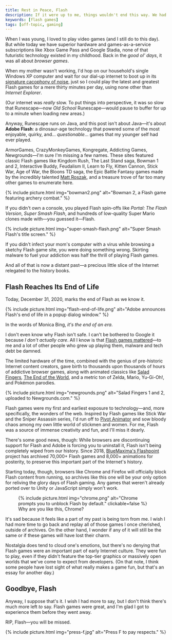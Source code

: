 ```yaml
---
title: Rest in Peace, Flash
description: If it were up to me, things wouldn't end this way. We had some great times together, but now it's time to say goodbye.
keywords: [flash games]
tags: [off-topic, gaming]
---
```


When I was young, I loved to play video games (and I still do to this day). But while today we have superior hardware and games-as-a-service subscriptions like Xbox Game Pass and Google Stadia, none of that futuristic technology existed in my childhood. Back in the *good ol' days*, it was all about *browser games*.

When my mother wasn't working, I'd hop on our household's single Windows XP computer and wait for our dial-up internet to boot up in its [signature cacophony of noise](https://www.metafilter.com/116577/Pshhhkkkkkkrrrrkakingkakingkakingtshchchchchchchchcchdingdingding), just so I could play the latest and greatest Flash games for a mere thirty minutes per day, using none other than *Internet Explorer*.

(Our internet was *really* slow. To put things into perspective, it was so slow that Runescape—now *Old School* Runescape—would pause to buffer for up to a minute when loading new areas.)

Anyway, Runescape runs on Java, and this post isn't about Java—it's about **Adobe Flash**: a dinosaur-age technology that powered some of the most enjoyable, quirky, and... *questionable*... games that my younger self had ever played.

ArmorGames, CrazyMonkeyGames, Kongregate, Addicting Games, Newgrounds—I'm sure I'm missing a few names. These sites featured classic Flash games like Kingdom Rush, The Last Stand saga, Bowman 1 and 2, Interactive Buddy, Feudalism II, Learn to Fly, Kitten Cannon, Stick War, Age of War, the Bloons TD saga, the Epic Battle Fantasy games made by the incredibly talented [Matt Roszak](http://kupogames.com/), and a treasure trove of far too many other games to enumerate here.

{% include picture.html img="bowman2.png" alt="Bowman 2, a Flash game featuring archery combat." %}

If you didn't own a console, you played Flash spin-offs like *Portal: The Flash Version*, *Super Smash Flash*, and hundreds of low-quality Super Mario clones made with—you guessed it—Flash.

{% include picture.html img="super-smash-flash.png" alt="Super Smash Flash's title screen." %}

If you didn't infect your mom's computer with a virus while browsing a sketchy Flash game site, you were doing something wrong. Skirting malware to fuel your addiction was half the thrill of playing Flash games.

And all of that is now a distant past—a precious little slice of the Internet relegated to the history books.

## Flash Reaches Its End of Life

Today, December 31, 2020, marks the end of Flash as we know it.

{% include picture.html img="flash-end-of-life.png" alt="Adobe announces Flash's end of life in a popup dialog window." %}

In the words of Monica Bing, *it's the end of an era*.

I don't even know why Flash isn't safe. I can't be bothered to Google it because *I don't actually care*. All I know is that [Flash games mattered](https://www.youtube.com/watch?v=uhvey_FjtXA&list=LLIvgyoCCJ-3sfBhVqQhT8DA&index=101)—to me and a lot of other people who grew up playing them, malware and tech debt be damned.

The limited hardware of the time, combined with the genius of pre-historic Internet content creators, gave birth to thousands upon thousands of hours of addictive browser games, along with animated classics like [Salad Fingers](https://www.youtube.com/watch?v=M3iOROuTuMA), [The End of the World](https://www.youtube.com/watch?v=kCpjgl2baLs), and a metric ton of Zelda, Mario, Yu-Gi-Oh!, and Pokémon parodies.

{% include picture.html img="newgrounds.png" alt="Salad Fingers 1 and 2, uploaded to Newgrounds.com." %}

Flash games were my first and earliest exposure to technology—and, more specifically, the wonders of the web. Inspired by Flash games like Stick War and the Sniper Assassin series, I'd run off to [Pivot Animator](https://pivotanimator.net/) and sow bloody chaos among my own little world of stickmen and women. For me, Flash was a source of immense creativity and fun, and I'll miss it dearly.

There's some good news, though: While browsers are discontinuing support for Flash and Adobe is forcing you to uninstall it, Flash isn't being completely wiped from our history. Since 2018, [BlueMaxima's Flashpoint](https://bluemaxima.org/flashpoint/) project has archived 70,000+ Flash games and 8,000+ animations for posterity, to preserve this important part of the Internet's history.

Starting today, though, browsers like Chrome and Firefox will officially block Flash content from running, so archives like this one will be your only option for reliving the glory days of Flash gaming. Any games that weren't already ported over to Unity or JavaScript simply won't work.

<figure>
  {% include picture.html img="chrome.png" alt="Chrome prompts you to unblock Flash by default." clickable=false %}
  <figcaption>Why are you like this, Chrome?</figcaption>
</figure>

It's sad because it feels like a part of my past is being torn from me. I wish I had more time to go back and replay all of those games I once cherished, outside of archives. On the other hand, I wonder if any of it will still be the same or if these games will have lost their charm.

Nostalgia does tend to cloud one's emotions, but there's no denying that Flash games were an important part of early Internet culture. They were fun to play, even if they didn't feature the top-tier graphics or massively open worlds that we've come to expect from developers. (On that note, I think some people have lost sight of what really makes a game fun, but that's an essay for another day.)

## Goodbye, Flash

Anyway, I suppose that's it. I wish I had more to say, but I don't think there's much more left *to* say. Flash games were great, and I'm glad I got to experience them before they went away.

RIP, Flash—you will be missed.

{% include picture.html img="press-f.jpg" alt="Press F to pay respects." %}
